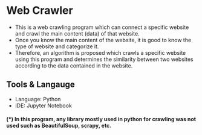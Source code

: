 # Web Crawler
- This is a web crawling program which can connect a specific website and crawl the main content (data) of that website.
- Once you know the main content of the website, it is good to know the type of website and categorize it.
- Therefore, an algorithm is proposed which crawls a specific website using this program and determines the similarity between two websites according to the data contained in the website.

## Tools & Langauge
- Language: Python
- IDE: Jupyter Notebook

#### (*) In this program, any library mostly used in python for crawling was not used such as BeautifulSoup, scrapy, etc.
